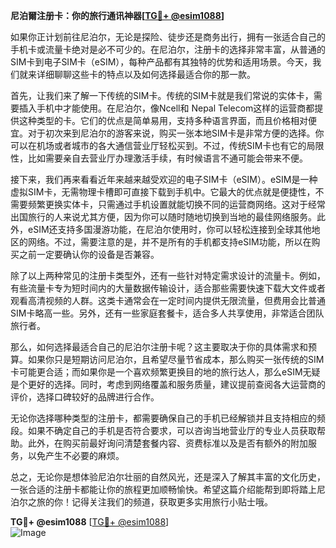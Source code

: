**尼泊爾注册卡：你的旅行通讯神器[[TG💪+ @esim1088](https://t.me/s/esim1088)]**

如果你正计划前往尼泊尔，无论是探险、徒步还是商务出行，拥有一张适合自己的手机卡或流量卡绝对是必不可少的。在尼泊尔，注册卡的选择非常丰富，从普通的SIM卡到电子SIM卡（eSIM），每种产品都有其独特的优势和适用场景。今天，我们就来详细聊聊这些卡的特点以及如何选择最适合你的那一款。

首先，让我们来了解一下传统的SIM卡。传统的SIM卡就是我们常说的实体卡，需要插入手机中才能使用。在尼泊尔，像Ncell和 Nepal Telecom这样的运营商都提供这种类型的卡。它们的优点是简单易用，支持多种语言界面，而且价格相对便宜。对于初次来到尼泊尔的游客来说，购买一张本地SIM卡是非常方便的选择。你可以在机场或者城市的各大通信营业厅轻松买到。不过，传统SIM卡也有它的局限性，比如需要亲自去营业厅办理激活手续，有时候语言不通可能会带来不便。

接下来，我们再来看看近年来越来越受欢迎的电子SIM卡（eSIM）。eSIM是一种虚拟SIM卡，无需物理卡槽即可直接下载到手机中。它最大的优点就是便捷性，不需要频繁更换实体卡，只需通过手机设置就能切换不同的运营商网络。这对于经常出国旅行的人来说尤其方便，因为你可以随时随地切换到当地的最佳网络服务。此外，eSIM还支持多国漫游功能，在尼泊尔使用时，你可以轻松连接到全球其他地区的网络。不过，需要注意的是，并不是所有的手机都支持eSIM功能，所以在购买之前一定要确认你的设备是否兼容。

除了以上两种常见的注册卡类型外，还有一些针对特定需求设计的流量卡。例如，有些流量卡专为短时间内的大量数据传输设计，适合那些需要快速下载大文件或者观看高清视频的人群。这类卡通常会在一定时间内提供无限流量，但费用会比普通SIM卡略高一些。另外，还有一些家庭套餐卡，适合多人共享使用，非常适合团队旅行者。

那么，如何选择最适合自己的尼泊尔注册卡呢？这主要取决于你的具体需求和预算。如果你只是短期访问尼泊尔，且希望尽量节省成本，那么购买一张传统的SIM卡可能更合适；而如果你是一个喜欢频繁更换目的地的旅行达人，那么eSIM无疑是个更好的选择。同时，考虑到网络覆盖和服务质量，建议提前查阅各大运营商的评价，选择口碑较好的品牌进行合作。

无论你选择哪种类型的注册卡，都需要确保自己的手机已经解锁并且支持相应的频段。如果不确定自己的手机是否符合要求，可以咨询当地营业厅的专业人员获取帮助。此外，在购买前最好询问清楚套餐内容、资费标准以及是否有额外的附加服务，以免产生不必要的麻烦。

总之，无论你是想体验尼泊尔壮丽的自然风光，还是深入了解其丰富的文化历史，一张合适的注册卡都能让你的旅程更加顺畅愉快。希望这篇介绍能帮到即将踏上尼泊尔之旅的你！记得关注我们的频道，获取更多实用旅行小贴士哦。

**TG💪+ @esim1088** [[TG💪+ @esim1088](https://t.me/s/esim1088)]  
![Image](https://i.postimg.cc/4NQfJmqS/Snipaste-2025-05-13-00-14-12.png)